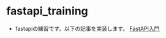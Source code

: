 # fastapi_training
- fastapiの練習です。以下の記事を実装します。
[FastAPI入門](https://zenn.dev/sh0nk/books/537bb028709ab9)